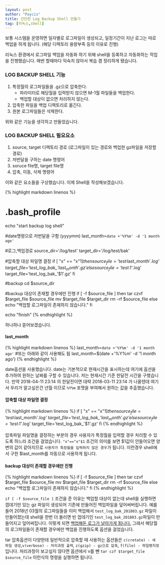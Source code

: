 ```yaml
---
layout: post
author: "Paycis"
title: 간단한 Log Backup Shell 만들기
tag: [리눅스,shell]
---
```


보통 시스템을 운영하면 일자별로 로그파일이 생성되고, 일정기간이 지난 로그는 따로 백업을 하게 됩니다. (해당 디렉토리 용량부족 등의 이유로 진행)

리눅스 환경에서 로그파일 백업을 자동화 하기 위해 shell을 등록하고 자동화하는 작업을 진행했습니다.
매번 할때마다 익숙치 않아서 복습 겸 정리하게 됐습니다.

### LOG BACKUP SHELL 기능
1. 특정월의 로그파일들을 .gz으로 압축한다.
    * 파라미터로 해당월을 입력받지 않으면 M-1월 파일들을 백업한다.
    * 백업할 대상이 없으면 처리하지 않는다. 
2. 압축한 파일을 백업 디렉토리로 옮긴다.
3. 원본 로그파일들은 삭제한다.

위와 같은 기능을 생각하고 만들었습니다.

### LOG BACKUP SHELL 필요요소
1. source, target 디렉토리 경로 (로그파일이 있는 경로와 백업한 gz파일을 저장할 경로)
2. 저번달을 구하는 date 명령어
3. soruce file명, target file명
4. 압축, 이동, 삭제 명령어

이와 같은 요소들을 구상했습니다. 이제 Shell을 작성해보겠습니다.

{% highlight markdown  linenos %}
# .bash_profile

echo "start backup log shell"

#date명령으로 저번달을 구함 (yyyymm)
last_month=`date +'%Y%m' -d '1 month ago'`

#로그,백업경로
source_dir='/log/test'
target_dir='/log/test/bak'

#압축할 대상 파일명 결정
if [ "x" == "x"$1 ]
then
    source_file='test_'$last_month'*.log'
    target_file='test_log_bak_'$last_month'.gz'
else
    source_file='test_'$1'*.log'
    target_file='test_log_bak_'$1'.gz'
fi

#backup
cd $source_dir

#backup 대상이 존재할 경우에만 진행
if [ -f $source_file ]
then
    tar czvf $target_file $source_file
    mv $target_file $target_dir
    rm -rf $source_file
else
    echo "백업할 로그파일이 존재하지 않습니다."
fi

echo "finish"
{% endhighlight %}

하나하나 뜯어보겠습니다. <br>

#### last_month
{% highlight markdown  linenos %}
last_month=`date +'%Y%m' -d '1 month ago'`
#또는 아래와 같이 사용해도 됨
last_month=$(date +'%Y%m' -d '1 month ago')
{% endhighlight %}

date옵션을 사용했습니다. date는 기본적으로 현재시간을 표시하는데 여기에 옵션을 추가하여 원하는 날짜를 구할 수 있습니다. 저는 현재시간 기준 한달전 시간을 구했습니다. 만약 2018-04-11 23:14 의 한달전이면 대략 2018-03-11 23:14 가 나올텐데 여기서 우리가 알고싶은건 년월 이므로 `%Y%m` 포맷을 부여해서 원하는 값을 추출했습니다.

#### 압축할 대상 파일명 결정
{% highlight markdown  linenos %}
if [ "x" == "x"$1 ]
then
    source_file='test_'$last_month'*.log'
    target_file='test_log_bak_'$last_month'.gz'
else
    source_file='test_'$1'*.log'
    target_file='test_log_bak_'$1'.gz'
fi
{% endhighlight %}

압축파일 파일명을 결정하는 부분의 경우 사용자가 특정월을 입력할 경우 처리할 수 있도록 하느라 조건을 걸었습니다. `"x"=="x"$1` 조건의 의미를 보면 $1값이 안들어오면 양변의 값이 같아지므로 `사용자가 특정월을 입력하지 않은 경우`가 됩니다. 이런경우 shell에서 구한 $last_month를 자동으로 사용하게 됩니다.

#### backup 대상이 존재할 경우에만 진행
{% highlight markdown  linenos %}
if [ -f $source_file ]
then
    tar czvf $target_file $source_file
    mv $target_file $target_dir
    rm -rf $source_file
else
    echo "백업할 로그파일이 존재하지 않습니다."
fi
{% endhighlight %}

`if [ -f $source_file ]` 조건을 준 이유는 백업할 대상이 없는데 shell을 실행하면 껍데기만 있는 gz 파일이 생성되어 기존에 만들어진 백업파일을 덮어써버립니다. 예를들어 2018년 03월의 로그파일들을 이미 백업해서 `test_log_bak_201803.gz` 파일이 만들어졌는데 shell을 한번 더 돌리면 빈 껍데기인 `test_log_bak_201803.gz`파일이 만들어지고 덮어써집니다. 이렇게 되면 <ins>백업해둔 로그가 날아가게 됩니다.</ins> 그래서 해당월의 로그파일들이 존재할 경우에만 백업을 진행하도록 옵션을 걸었습니다.

tar 압축옵션이 다양한데 일반적으로 압축할 때 사용하는 옵션들은 `c(cretate) - 새 파일 생성`,`v(verbose) - 처리과정 출력`, `z(gzip) - gz으로 압축`, `f(file) - 파일명지정` 입니다.
처리과정이 보고싶지 않다면 옵션에서 v를 뺀 `tar czf $target_file $source_file` 이런식의 명령을 실행하면 됩니다.

